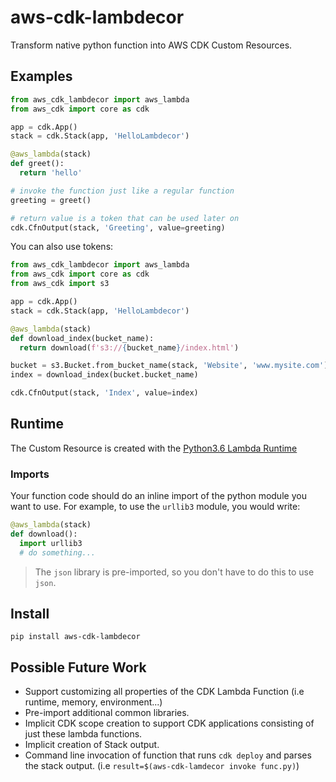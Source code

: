 # aws-cdk-lambdecor

Transform native python function into AWS CDK Custom Resources.

## Examples

```python
from aws_cdk_lambdecor import aws_lambda
from aws_cdk import core as cdk

app = cdk.App()
stack = cdk.Stack(app, 'HelloLambdecor')

@aws_lambda(stack)
def greet():
  return 'hello'

# invoke the function just like a regular function
greeting = greet()

# return value is a token that can be used later on
cdk.CfnOutput(stack, 'Greeting', value=greeting)
```

You can also use tokens:

```python
from aws_cdk_lambdecor import aws_lambda
from aws_cdk import core as cdk
from aws_cdk import s3

app = cdk.App()
stack = cdk.Stack(app, 'HelloLambdecor')

@aws_lambda(stack)
def download_index(bucket_name):
  return download(f's3://{bucket_name}/index.html')

bucket = s3.Bucket.from_bucket_name(stack, 'Website', 'www.mysite.com')
index = download_index(bucket.bucket_name)

cdk.CfnOutput(stack, 'Index', value=index)
```

## Runtime

The Custom Resource is created with the [Python3.6 Lambda Runtime](https://docs.aws.amazon.com/lambda/latest/dg/lambda-runtimes.html)

### Imports

Your function code should do an inline import of the python module you want to use. For example, to use the `urllib3` module, you would write:

```python
@aws_lambda(stack)
def download():
  import urllib3
  # do something...
```

> The `json` library is pre-imported, so you don't have to do this to use `json`.

## Install

`pip install aws-cdk-lambdecor`

## Possible Future Work

- Support customizing all properties of the CDK Lambda Function (i.e runtime, memory, environment...)
- Pre-import additional common libraries.
- Implicit CDK scope creation to support CDK applications consisting of just these lambda functions.
- Implicit creation of Stack output.
- Command line invocation of function that runs `cdk deploy` and parses the stack output. (i.e `result=$(aws-cdk-lamdecor invoke func.py)`)